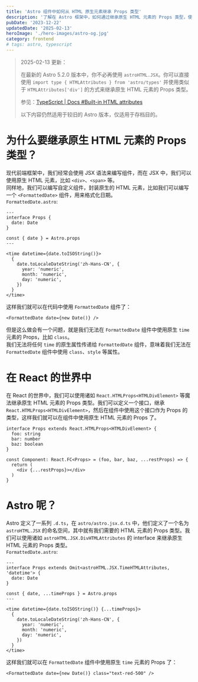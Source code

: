 ```yaml
---
title: 'Astro 组件中如何从 HTML 原生元素继承 Props 类型'
description: '了解在 Astro 框架中，如何通过继承原生 HTML 元素的 Props 类型，使自定义组件能够使用原生 HTML 元素的属性。文章涵盖了问题背景、在 React 中的解决方案以及在 Astro 中的实现方法。'
pubDate: '2023-12-22'
updatedDate: '2025-02-13'
heroImage: './hero-images/astro-og.jpg'
category: frontend
# tags: astro, typescript
---
```


> 2025-02-13 更新：
>
> 在最新的 Astro 5.2.0 版本中，你不必再使用 `astroHTML.JSX`。你可以直接使用 `import type { HTMLAttributes } from 'astro/types'` 并使用类似于 `HTMLAttributes['div']` 的方式来继承原生 HTML 元素的 Props 类型。
>
> 参见：[TypeScript | Docs #Built-in HTML attributes](https://docs.astro.build/en/guides/typescript/#built-in-html-attributes)
>
> 以下内容仍然适用于较旧的 Astro 版本，仅适用于存档目的。

# 为什么要继承原生 HTML 元素的 Props 类型？

现代前端框架中，我们经常会使用 JSX 语法来编写组件，而在 JSX 中，我们可以使用原生 HTML 元素，比如 `<div>`、`<span>` 等。\
同样地，我们可以编写自定义组件，封装原生的 HTML 元素，比如我们可以编写一个 `<FormattedDate>` 组件，用来格式化日期。\
`FormattedDate.astro`:

```astro
---
interface Props {
  date: Date
}

const { date } = Astro.props
---

<time datetime={date.toISOString()}>
  {
    date.toLocaleDateString('zh-Hans-CN', {
      year: 'numeric',
      month: 'numeric',
      day: 'numeric',
    })
  }
</time>
```

这样我们就可以在代码中使用 `FormattedDate` 组件了：

```astro
<FormattedDate date={new Date()} />
```

但是这么做会有一个问题，就是我们无法在 `FormattedDate` 组件中使用原生 `time` 元素的 Props，比如 `class`。\
我们无法将任何 `time` 的原生属性传递给 `FormattedDate` 组件，意味着我们无法在 `FormattedDate` 组件中使用 `class`、`style` 等属性。

# 在 React 的世界中

在 React 的世界中，我们可以使用诸如 `React.HTMLProps<HTMLDivElement>` 等魔法继承原生 HTML 元素的 Props 类型。我们可以定义一个接口，继承 `React.HTMLProps<HTMLDivElement>`，然后在组件中使用这个接口作为 Props 的类型，这样我们就可以在组件中使用原生 HTML 元素的 Props 了。

```tsx
interface Props extends React.HTMLProps<HTMLDivElement> {
  foo: string
  bar: number
  baz: boolean
}

const Component: React.FC<Props> = (foo, bar, baz, ...restProps) => {
  return (
    <div {...restProps}></div>
  )
}
```

# Astro 呢？

Astro 定义了一系列 `.d.ts`，在 `astro/astro.jsx.d.ts` 中，他们定义了一个名为 `astroHTML.JSX` 的命名空间，其中就有我们需要的 HTML 元素的 Props 类型。我们可以使用诸如 `astroHTML.JSX.DivHTMLAttributes` 的 interface 来继承原生 HTML 元素的 Props 类型。\
`FormattedDate.astro`:

```astro
---
interface Props extends Omit<astroHTML.JSX.TimeHTMLAttributes, 'datetime'> {
  date: Date
}

const { date, ...timeProps } = Astro.props
---

<time datetime={date.toISOString()} {...timeProps}>
  {
    date.toLocaleDateString('zh-Hans-CN', {
      year: 'numeric',
      month: 'numeric',
      day: 'numeric',
    })
  }
</time>
```

这样我们就可以在 `FormattedDate` 组件中使用原生 `time` 元素的 Props 了：

```astro
<FormattedDate date={new Date()} class="text-red-500" />
```
